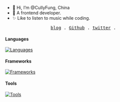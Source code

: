 - 👋 Hi, I’m @CullyFung, China
- 🎨 A frontend developer.
- ✨ Like to listen to music while coding.
<p align="center">
  <samp>
    <a href="https://blog-next-gray-rho.vercel.app">blog</a> .
    <a href="https://github.com/cullyfung">Github</a> .
    <a href="https://twitter.com/cully_fung">twitter</a> .
  </samp>
</p>

#### Languages

[![Languages](https://skillicons.dev/icons?i=html,css,js,ts,nodejs)](https://skillicons.dev)

#### Frameworks 

[![Frameworks](https://skillicons.dev/icons?i=react,vue,nextjs)](https://skillicons.dev)

#### Tools

[![Tools](https://skillicons.dev/icons?i=webpack,rollupjs,vite,vscode,git)](https://skillicons.dev)
